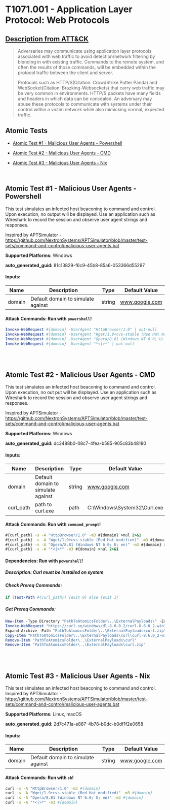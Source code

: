 # T1071.001 - Application Layer Protocol: Web Protocols
## [Description from ATT&CK](https://attack.mitre.org/techniques/T1071/001)
<blockquote>

Adversaries may communicate using application layer protocols associated with web traffic to avoid detection/network filtering by blending in with existing traffic. Commands to the remote system, and often the results of those commands, will be embedded within the protocol traffic between the client and server. 

Protocols such as HTTP/S(Citation: CrowdStrike Putter Panda) and WebSocket(Citation: Brazking-Websockets) that carry web traffic may be very common in environments. HTTP/S packets have many fields and headers in which data can be concealed. An adversary may abuse these protocols to communicate with systems under their control within a victim network while also mimicking normal, expected traffic. 

</blockquote>

## Atomic Tests

- [Atomic Test #1 - Malicious User Agents - Powershell](#atomic-test-1---malicious-user-agents---powershell)

- [Atomic Test #2 - Malicious User Agents - CMD](#atomic-test-2---malicious-user-agents---cmd)

- [Atomic Test #3 - Malicious User Agents - Nix](#atomic-test-3---malicious-user-agents---nix)


<br/>

## Atomic Test #1 - Malicious User Agents - Powershell
This test simulates an infected host beaconing to command and control. Upon execution, no output will be displayed. 
Use an application such as Wireshark to record the session and observe user agent strings and responses.

Inspired by APTSimulator - https://github.com/NextronSystems/APTSimulator/blob/master/test-sets/command-and-control/malicious-user-agents.bat

**Supported Platforms:** Windows


**auto_generated_guid:** 81c13829-f6c9-45b8-85a6-053366d55297





#### Inputs:
| Name | Description | Type | Default Value |
|------|-------------|------|---------------|
| domain | Default domain to simulate against | string | www.google.com|


#### Attack Commands: Run with `powershell`! 


```powershell
Invoke-WebRequest #{domain} -UserAgent "HttpBrowser/1.0" | out-null
Invoke-WebRequest #{domain} -UserAgent "Wget/1.9+cvs-stable (Red Hat modified)" | out-null
Invoke-WebRequest #{domain} -UserAgent "Opera/8.81 (Windows NT 6.0; U; en)" | out-null
Invoke-WebRequest #{domain} -UserAgent "*<|>*" | out-null
```






<br/>
<br/>

## Atomic Test #2 - Malicious User Agents - CMD
This test simulates an infected host beaconing to command and control. Upon execution, no out put will be displayed. 
Use an application such as Wireshark to record the session and observe user agent strings and responses.

Inspired by APTSimulator - https://github.com/NextronSystems/APTSimulator/blob/master/test-sets/command-and-control/malicious-user-agents.bat

**Supported Platforms:** Windows


**auto_generated_guid:** dc3488b0-08c7-4fea-b585-905c83b48180





#### Inputs:
| Name | Description | Type | Default Value |
|------|-------------|------|---------------|
| domain | Default domain to simulate against | string | www.google.com|
| curl_path | path to curl.exe | path | C:&#92;Windows&#92;System32&#92;Curl.exe|


#### Attack Commands: Run with `command_prompt`! 


```cmd
#{curl_path} -s -A "HttpBrowser/1.0" -m3 #{domain} >nul 2>&1
#{curl_path} -s -A "Wget/1.9+cvs-stable (Red Hat modified)" -m3 #{domain} >nul 2>&1
#{curl_path} -s -A "Opera/8.81 (Windows NT 6.0; U; en)" -m3 #{domain} >nul 2>&1
#{curl_path} -s -A "*<|>*" -m3 #{domain} >nul 2>&1
```




#### Dependencies:  Run with `powershell`!
##### Description: Curl must be installed on system
##### Check Prereq Commands:
```powershell
if (Test-Path #{curl_path}) {exit 0} else {exit 1}
```
##### Get Prereq Commands:
```powershell
New-Item -Type Directory "PathToAtomicsFolder\..\ExternalPayloads\" -ErrorAction Ignore -Force | Out-Null
Invoke-WebRequest "https://curl.se/windows/dl-8.6.0_2/curl-8.6.0_2-win32-mingw.zip" -Outfile "PathToAtomicsFolder\..\ExternalPayloads\curl.zip"
Expand-Archive -Path "PathToAtomicsFolder\..\ExternalPayloads\curl.zip" -DestinationPath "PathToAtomicsFolder\..\ExternalPayloads\curl"
Copy-Item "PathToAtomicsFolder\..\ExternalPayloads\curl\curl-8.6.0_2-win32-mingw\bin\curl.exe" #{curl_path}
Remove-Item "PathToAtomicsFolder\..\ExternalPayloads\curl"
Remove-Item "PathToAtomicsFolder\..\ExternalPayloads\curl.zip"
```




<br/>
<br/>

## Atomic Test #3 - Malicious User Agents - Nix
This test simulates an infected host beaconing to command and control.
Inspired by APTSimulator - https://github.com/NextronSystems/APTSimulator/blob/master/test-sets/command-and-control/malicious-user-agents.bat

**Supported Platforms:** Linux, macOS


**auto_generated_guid:** 2d7c471a-e887-4b78-b0dc-b0df1f2e0658





#### Inputs:
| Name | Description | Type | Default Value |
|------|-------------|------|---------------|
| domain | Default domain to simulate against | string | www.google.com|


#### Attack Commands: Run with `sh`! 


```sh
curl -s -A "HttpBrowser/1.0" -m3 #{domain}
curl -s -A "Wget/1.9+cvs-stable (Red Hat modified)" -m3 #{domain}
curl -s -A "Opera/8.81 (Windows NT 6.0; U; en)" -m3 #{domain}
curl -s -A "*<|>*" -m3 #{domain}
```






<br/>
